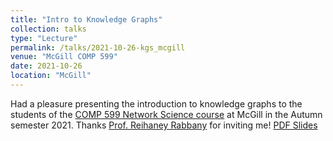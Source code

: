 ```yaml
---
title: "Intro to Knowledge Graphs"
collection: talks
type: "Lecture"
permalink: /talks/2021-10-26-kgs_mcgill
venue: "McGill COMP 599"
date: 2021-10-26
location: "McGill"
---
```


Had a pleasure presenting the introduction to knowledge graphs to the students of the [COMP 599 Network Science course](http://www.reirab.com/Teaching/NS21/index.html) at McGill in the Autumn semester 2021. Thanks [Prof. Reihaney Rabbany](http://www.reirab.com/) for inviting me! [PDF Slides](/files/2021/KG_Lecture_McGill.pdf)
